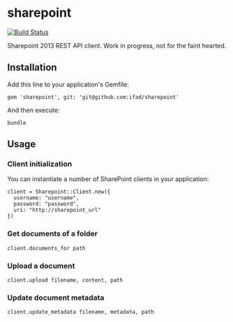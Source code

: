 # sharepoint

[![Build Status](https://github.com/ifad/sharepoint/actions/workflows/ruby.yml/badge.svg)](https://github.com/ifad/sharepoint/actions)

Sharepoint 2013 REST API client. Work in progress, not for the faint hearted.

## Installation

Add this line to your application's Gemfile:

    gem 'sharepoint', git: 'git@github.com:ifad/sharepoint'

And then execute:

    bundle

## Usage

### Client initialization

You can instantiate a number of SharePoint clients in your application:

    client = Sharepoint::Client.new({
      username: "username",
      password: "password",
      uri: "http://sharepoint_url"
    })

### Get documents of a folder

    client.documents_for path

### Upload a document

    client.upload filename, content, path

### Update document metadata

    client.update_metadata filename, metadata, path
